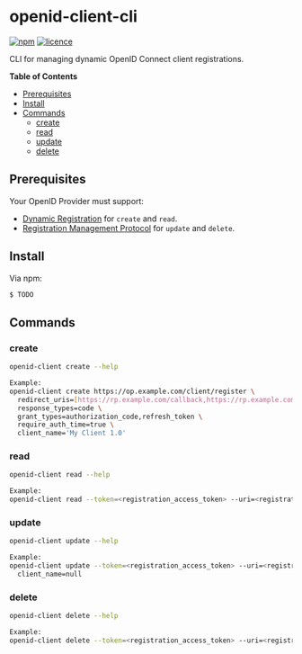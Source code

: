 # openid-client-cli

[![npm][npm-image]][npm-url] [![licence][licence-image]][licence-url]

CLI for managing dynamic OpenID Connect client registrations.


**Table of Contents**

<!-- TOC START min:2 link:true update:true max:3 -->
  - [Prerequisites](#prerequisites)
  - [Install](#install)
  - [Commands](#commands)
    - [create](#create)
    - [read](#read)
    - [update](#update)
    - [delete](#delete)

<!-- TOC END -->

## Prerequisites

Your OpenID Provider must support:
- [Dynamic Registration][registration] for `create`
and `read`.
- [Registration Management Protocol][management] for `update`
and `delete`.

## Install

Via npm:
```bash
$ TODO
```

## Commands

### create
```bash
openid-client create --help

Example:
openid-client create https://op.example.com/client/register \
  redirect_uris=[https://rp.example.com/callback,https://rp.example.com/forum/callback] \
  response_types=code \
  grant_types=authorization_code,refresh_token \
  require_auth_time=true \
  client_name='My Client 1.0'
```

### read
```bash
openid-client read --help

Example:
openid-client read --token=<registration_access_token> --uri=<registration_client_uri>
```

### update
```bash
openid-client update --help

Example:
openid-client update --token=<registration_access_token> --uri=<registration_client_uri> \
  client_name=null
```

### delete
```bash
openid-client delete --help

Example:
openid-client delete --token=<registration_access_token> --uri=<registration_client_uri>
```

[registration]: https://openid.net/specs/openid-connect-registration-1_0.html
[management]: https://tools.ietf.org/html/rfc7592
[npm-image]: https://img.shields.io/npm/v/openid-client-cli.svg?style=flat-square&maxAge=7200
[npm-url]: https://www.npmjs.com/package/openid-client-cli
[licence-image]: https://img.shields.io/github/license/panva/openid-client-cli.svg?style=flat-square&maxAge=7200
[licence-url]: LICENSE.md

